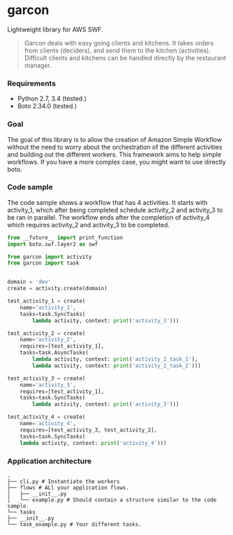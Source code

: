 garcon
======

Lightweight library for AWS SWF.

> Garcon deals with easy going clients and kitchens. It takes orders
> from clients (deciders), and send them to the kitchen (activities). Difficult
> clients and kitchens can be handled directly by the restaurant manager.

### Requirements

* Python 2.7, 3.4 (tested.)
* Boto 2.34.0 (tested.)

### Goal

The goal of this library is to allow the creation of Amazon Simple Workflow
without the need to worry about the orchestration of the different activities
and building out the different workers. This framework aims to help simple
workflows. If you have a more complex case, you might want to use directly
boto.

### Code sample

The code sample shows a workflow that has 4 activities. It starts with
activity_1, which after being completed schedule activity_2 and activity_3 to
be ran in parallel. The workflow ends after the completion of activity_4 which
requires activity_2 and activity_3 to be completed.

```python
from __future__ import print_function
import boto.swf.layer2 as swf

from garcon import activity
from garcon import task


domain = 'dev'
create = activity.create(domain)

test_activity_1 = create(
    name='activity_1',
    tasks=task.SyncTasks(
        lambda activity, context: print('activity_1')))

test_activity_2 = create(
    name='activity_2',
    requires=[test_activity_1],
    tasks=task.AsyncTasks(
        lambda activity, context: print('activity_2_task_1'),
        lambda activity, context: print('activity_2_task_2')))

test_activity_3 = create(
    name='activity_3',
    requires=[test_activity_1],
    tasks=task.SyncTasks(
        lambda activity, context: print('activity_3')))

test_activity_4 = create(
    name='activity_4',
    requires=[test_activity_3, test_activity_2],
    tasks=task.SyncTasks(
    lambda activity, context: print('activity_4')))
```

### Application architecture

```
.
├── cli.py # Instantiate the workers
├── flows # ALl your application flows.
│   ├── __init__.py
│   └── example.py # Should contain a structure similar to the code sample.
└── tasks
├── __init__.py
└── task_example.py # Your different tasks.
```
